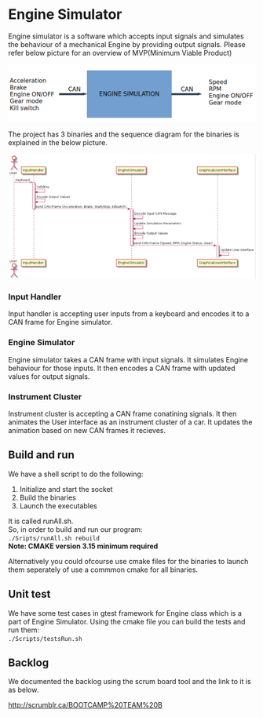 # Engine Simulator
Engine simulator is a software which accepts input signals and simulates the behaviour of a mechanical Engine by providing output signals. Please refer below picture for an overview of MVP(Minimum Viable Product)

![Alt text](Documentation/EngineSimulatorMVP.png?raw=true "Engine Simulator")

The project has 3 binaries and the sequence diagram for the binaries is explained in the below picture.

![Alt text](Documentation/SequenceDiagram.png?raw=true "Sequence Diagram")

### Input Handler

Input handler is accepting user inputs from a keyboard and encodes it to a CAN frame for Engine simulator.

### Engine Simulator

Engine simulator takes a CAN frame with input signals. It simulates Engine behaviour for those inputs. It then encodes a CAN frame with updated values for output signals.

### Instrument Cluster

Instrument cluster is accepting a CAN frame conatining signals. It then animates the User interface as an instrument cluster of a car. It updates the animation based on new CAN frames it recieves.

## Build and run

We have a shell script to do the following:
1) Initialize and start the socket
2) Build the binaries
3) Launch the executables

It is called runAll.sh.  
So, in order to build and run our program:  
`./Sripts/runAll.sh rebuild`  
**Note: CMAKE version 3.15 minimum required**

Alternatively you could ofcourse use cmake files for the binaries to launch them seperately of use a commmon cmake for all binaries.

## Unit test

We have some test cases in gtest framework for Engine class which is a part of Engine Simulator.
Using the cmake file you can build the tests and run them:  
`./Scripts/testsRun.sh`

## Backlog

We documented the backlog using the scrum board tool and the link to it is as below.

http://scrumblr.ca/BOOTCAMP%20TEAM%20B
